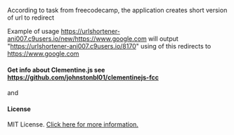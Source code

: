 According to task from freecodecamp, the application creates short version of url to redirect 

Example of usage 
https://urlshortener-ani007.c9users.io/new/https://www.google.com 
will output "https://urlshortener-ani007.c9users.io/8170" using of this redirects to https://www.google.com 

#### Get info about Clementine.js see https://github.com/johnstonbl01/clementinejs-fcc
and 
#### License
MIT License. [Click here for more information.](LICENSE.md)
